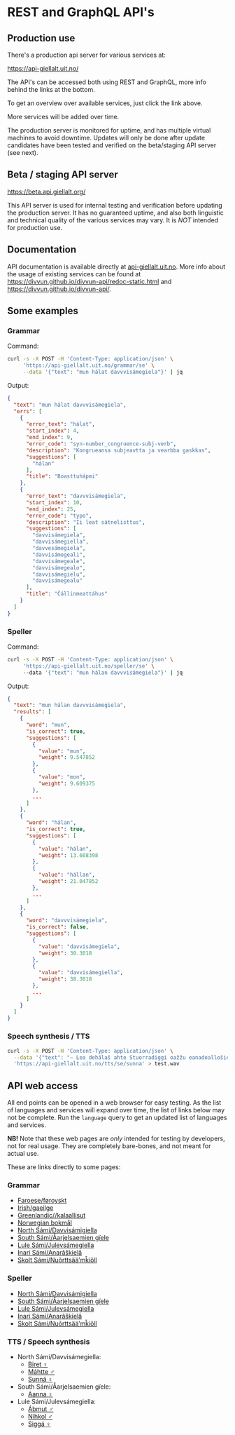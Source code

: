 # REST and GraphQL API's

## Production use

There's a production api server for various services at:

<https://api-giellalt.uit.no/>

The API's can be accessed both using REST and GraphQL, more info behind the links at the bottom.

To get an overview over available services, just click the link above.

More services will be added over time.

The production server is monitored for uptime, and has multiple virtual machines to avoid downtime.
Updates will only be done after update candidates have been tested and verified on the beta/staging API server (see next).

## Beta / staging API server

<https://beta.api.giellalt.org/>

This API server is used for internal testing and verification before updating the production server.
It has no guaranteed uptime, and also both linguistic and technical quality of the various services may vary. It is *NOT* intended for production use.

## Documentation

API documentation is available directly at [api-giellalt.uit.no](https://api-giellalt.uit.no).
More info about the usage of existing services can be found at
<https://divvun.github.io/divvun-api/redoc-static.html> and
<https://divvun.github.io/divvun-api/>.

## Some examples

### Grammar

Command:

```sh
curl -s -X POST -H 'Content-Type: application/json' \
     'https://api-giellalt.uit.no/grammar/se' \
     --data '{"text": "mun hálat davvvisámegiela"}' | jq
```

Output:

```json
{
  "text": "mun hálat davvvisámegiela",
  "errs": [
    {
      "error_text": "hálat",
      "start_index": 4,
      "end_index": 9,
      "error_code": "syn-number_congruence-subj-verb",
      "description": "Kongrueansa subjeavtta ja vearbba gaskkas",
      "suggestions": [
        "hálan"
      ],
      "title": "Boasttuhápmi"
    },
    {
      "error_text": "davvvisámegiela",
      "start_index": 10,
      "end_index": 25,
      "error_code": "typo",
      "description": "Ii leat sátnelisttus",
      "suggestions": [
        "davvisámegiela",
        "davvisámegiella",
        "davvesámegiela",
        "davvisámegeali",
        "davvisámegeale",
        "davvisámegealo",
        "davvisámegielu",
        "davvisámegealu"
      ],
      "title": "Čállinmeattáhus"
    }
  ]
}
```

### Speller

Command:

```sh
curl -s -X POST -H 'Content-Type: application/json' \
     'https://api-giellalt.uit.no/speller/se' \    
     --data '{"text": "mun hálan davvvisámegiela"}' | jq
```

Output:

```json
{
  "text": "mun hálan davvvisámegiela",
  "results": [
    {
      "word": "mun",
      "is_correct": true,
      "suggestions": [
        {
          "value": "mun",
          "weight": 9.547852
        },
        {
          "value": "mon",
          "weight": 9.609375
        },
        ...
      ]
    },
    {
      "word": "hálan",
      "is_correct": true,
      "suggestions": [
        {
          "value": "hálan",
          "weight": 13.608398
        },
        {
          "value": "hállan",
          "weight": 21.047852
        },
        ...
      ]
    },
    {
      "word": "davvvisámegiela",
      "is_correct": false,
      "suggestions": [
        {
          "value": "davvisámegiela",
          "weight": 30.3018
        },
        {
          "value": "davvisámegiella",
          "weight": 38.3018
        },
        ...
      ]
    }
  ]
}
```

<!--
### Hyphenator

Usage examples for the hyphenator can be found [here](/proof/hyph/API-hyphenation.html).
-->

### Speech synthesis / TTS

```sh
curl -s -X POST -H 'Content-Type: application/json' \
  --data '{"text": "– Lea dehálaš ahte Stuorradiggi oažžu eanadoallošiehtadusa mollii."}' \
  'https://api-giellalt.uit.no/tts/se/sunna' > test.wav
```

## API web access

All end points can be opened in a web browser for easy testing. As the list of languages and services will expand over time, the list of links below may not be complete. Run the `language` query to get an updated list of languages and services.

__NB!__ Note that these web pages are _only_ intended for testing by developers, not for real usage. They are completely bare-bones, and not meant for actual use.

These are links directly to some pages:

### Grammar

- [Faroese/føroyskt](https://api-giellalt.uit.no/grammar/fo)
- [Irish/gaeilge](https://api-giellalt.uit.no/grammar/ga)
- [Greenlandic//kalaallisut](https://api-giellalt.uit.no/grammar/kl)
- [Norwegian bokmål](https://api-giellalt.uit.no/grammar/nb)
- [North Sámi/Davvisámigiella](https://api-giellalt.uit.no/grammar/se)
- [South Sámi/Åarjelsaemien gïele](https://api-giellalt.uit.no/grammar/sma)
- [Lule Sámi/Julevsámegiella](https://api-giellalt.uit.no/grammar/smj)
- [Inari Sámi/Anarâškielâ](https://api-giellalt.uit.no/grammar/smn)
- [Skolt Sámi/Nuõrttsääʹmǩiõll](https://api-giellalt.uit.no/grammar/sms)

### Speller

- [North Sámi/Davvisámigiella](https://api-giellalt.uit.no/speller/se)
- [South Sámi/Åarjelsaemien gïele](https://api-giellalt.uit.no/speller/sma)
- [Lule Sámi/Julevsámegiella](https://api-giellalt.uit.no/speller/smj)
- [Inari Sámi/Anarâškielâ](https://api-giellalt.uit.no/speller/smn)
- [Skolt Sámi/Nuõrttsääʹmǩiõll](https://api-giellalt.uit.no/speller/sms)

### TTS / Speech synthesis

- North Sámi/Davvisámegiella:
    - [Biret  ♀](https://api-giellalt.uit.no/tts/se/biret)
    - [Máhtte ♂](https://api-giellalt.uit.no/tts/se/mahtte)
    - [Sunná  ♀](https://api-giellalt.uit.no/tts/se/sunna)
- South Sámi/Åarjelsaemien gïele:
    - [Aanna  ♀](https://api-giellalt.uit.no/tts/sma/aanna)
- Lule Sámi/Julevsámegiella:
    - [Ábmut  ♂](https://api-giellalt.uit.no/tts/smj/abmut)
    - [Nihkol ♂](https://api-giellalt.uit.no/tts/smj/nihkol)
    - [Siggá  ♀](https://api-giellalt.uit.no/tts/smj/sigga)

<!--
### Hyphenator

- [North Sámi/Davvisámigiella](https://api-giellalt.uit.no/hyphenation/se)
-->
